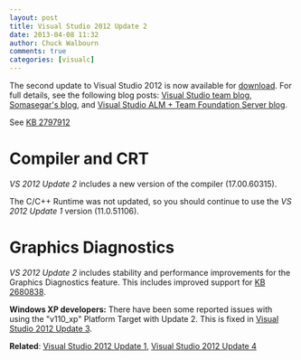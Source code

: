 ```yaml
---
layout: post
title: Visual Studio 2012 Update 2
date: 2013-04-08 11:32
author: Chuck Walbourn
comments: true
categories: [visualc]
---
```

The second update to Visual Studio 2012 is now available for <a href="http://go.microsoft.com/fwlink/?LinkId=273878">download</a>. For full details, see the following blog posts: <a href="https://devblogs.microsoft.com/visualstudio/visual-studio-2012-update-2-is-here/">Visual Studio team blog</a>, <a href="https://devblogs.microsoft.com/somasegar/visual-studio-2012-update-2-now-available/">Somasegar's blog</a>, and <a href="hhttps://devblogs.microsoft.com/devops/visual-studio-2012-update-2-rtm-2/">Visual Studio ALM + Team Foundation Server blog</a>.
<!--more-->

See <a href="http://support.microsoft.com/kb/2797912">KB 2797912</a>

<h1>Compiler and CRT</h1>

<em>VS 2012 Update 2</em> includes a new version of the compiler (17.00.60315).

The C/C++ Runtime was not updated, so you should continue to use the <em>VS 2012 Update 1</em> version (11.0.51106).

<h1>Graphics Diagnostics</h1>

<em>VS 2012 Update 2</em> includes stability and performance improvements for the Graphics Diagnostics feature. This includes improved support for <a href="https://walbourn.github.io/directx-11-1-and-windows-7-update/">KB 2680838</a>.

<strong>Windows XP developers:</strong> There have been some reported issues with using the "v110_xp" Platform Target with Update 2. This is fixed in <a href="https://walbourn.github.io/visual-studio-2012-update-3/">Visual Studio 2012 Update 3</a>.

<strong>Related</strong>: <a href="https://walbourn.github.io/visual-studio-2012-update-1/">Visual Studio 2012 Update 1</a>, <a href="https://walbourn.github.io/visual-studio-2012-update-4/">Visual Studio 2012 Update 4</a>
